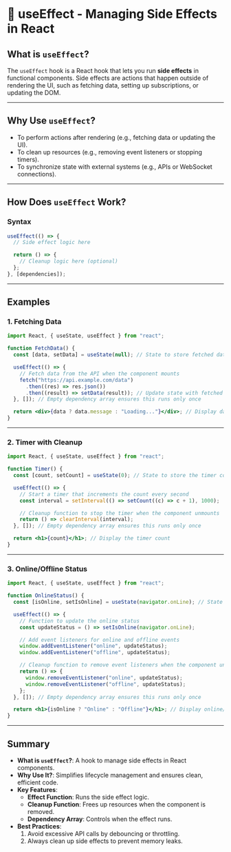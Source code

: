 # 🔄 useEffect - Managing Side Effects in React

## What is `useEffect`?

The `useEffect` hook is a React hook that lets you run **side effects** in functional components. Side effects are actions that happen outside of rendering the UI, such as fetching data, setting up subscriptions, or updating the DOM.

---

## Why Use `useEffect`?

- To perform actions after rendering (e.g., fetching data or updating the UI).
- To clean up resources (e.g., removing event listeners or stopping timers).
- To synchronize state with external systems (e.g., APIs or WebSocket connections).

---

## How Does `useEffect` Work?

### Syntax

```jsx
useEffect(() => {
  // Side effect logic here

  return () => {
    // Cleanup logic here (optional)
  };
}, [dependencies]);
```

---

## Examples

### 1. Fetching Data

```jsx
import React, { useState, useEffect } from "react";

function FetchData() {
  const [data, setData] = useState(null); // State to store fetched data

  useEffect(() => {
    // Fetch data from the API when the component mounts
    fetch("https://api.example.com/data")
      .then((res) => res.json())
      .then((result) => setData(result)); // Update state with fetched data
  }, []); // Empty dependency array ensures this runs only once

  return <div>{data ? data.message : "Loading..."}</div>; // Display data or loading message
}
```

---

### 2. Timer with Cleanup

```jsx
import React, { useState, useEffect } from "react";

function Timer() {
  const [count, setCount] = useState(0); // State to store the timer count

  useEffect(() => {
    // Start a timer that increments the count every second
    const interval = setInterval(() => setCount((c) => c + 1), 1000);

    // Cleanup function to stop the timer when the component unmounts
    return () => clearInterval(interval);
  }, []); // Empty dependency array ensures this runs only once

  return <h1>{count}</h1>; // Display the timer count
}
```

---

### 3. Online/Offline Status

```jsx
import React, { useState, useEffect } from "react";

function OnlineStatus() {
  const [isOnline, setIsOnline] = useState(navigator.onLine); // State to track online status

  useEffect(() => {
    // Function to update the online status
    const updateStatus = () => setIsOnline(navigator.onLine);

    // Add event listeners for online and offline events
    window.addEventListener("online", updateStatus);
    window.addEventListener("offline", updateStatus);

    // Cleanup function to remove event listeners when the component unmounts
    return () => {
      window.removeEventListener("online", updateStatus);
      window.removeEventListener("offline", updateStatus);
    };
  }, []); // Empty dependency array ensures this runs only once

  return <h1>{isOnline ? "Online" : "Offline"}</h1>; // Display online/offline status
}
```

---

## Summary

- **What is `useEffect`?**: A hook to manage side effects in React components.
- **Why Use It?**: Simplifies lifecycle management and ensures clean, efficient code.
- **Key Features**:
  - **Effect Function**: Runs the side effect logic.
  - **Cleanup Function**: Frees up resources when the component is removed.
  - **Dependency Array**: Controls when the effect runs.
- **Best Practices**:
  1. Avoid excessive API calls by debouncing or throttling.
  2. Always clean up side effects to prevent memory leaks.
